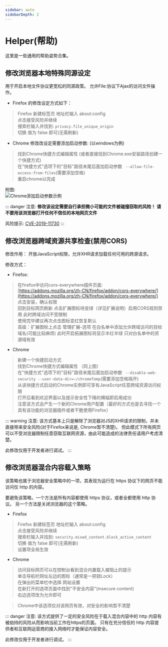 ```yaml
---
sidebar: auto
sidebarDepth: 2
---
```


# Helper(帮助)

这里是一些通用的帮助姿势合集。

## 修改浏览器本地特殊同源设定

用于开启本地文件协议更宽松的同源政策。
允许File:协议下Ajax的访问文件操作。

- Firefox 的修改设定方式如下：
> Firefox 新建标签页 地址栏输入 about:config  
> 点击接受风险并继续  
> 搜索栏输入并找到: `privacy.file_unique_origin`  
> 切换 值为 false 即可(无需刷新)  

- Chrome 修改改设定需要添加启动参数: (以windows为例) 
> 找到Chrome快捷方式编辑属性 (或者直接找到Chrome.exe安装路径创建一个快捷方式)   
> 在"快捷方式"选项下的"目标"路径末尾后面加启动参数 ` --allow-file-access-from-files`(需要添加空格)  
> 重启chrome以完成  

附图:  
![Chrome添加启动参数示例]($withBase/assets/images/add-file-access.jpg)

::: danger 注意:
**修改该设定需要自行承担微小可能的文件被碰撞窃取的风险！**
**请不要用该浏览器打开任何不信任的本地网页文件**  

风险提示: [CVE-2019-11730](https://www.mozilla.org/en-US/security/advisories/mfsa2019-21/#CVE-2019-11730)
:::


## 修改浏览器跨域资源共享检查(禁用CORS)

修改作用：
开放JavaScript权限，允许XHR请求加载任何可用的跨源请求。

修改方式：
<!-- Refer: https://stackoverflow.com/questions/41395583/how-to-disable-cors-in-mozilla-firefox -->
- Firefox:
> 在firefox中访问cors-everywhere插件页面: [https://addons.mozilla.org/zh-CN/firefox/addon/cors-everywhere/](https://addons.mozilla.org/zh-CN/firefox/addon/cors-everywhere/)  
> 点击安装，确认权限  
> 回到目标网页刷新 点击扩展图标待变绿（详见扩展说明）启用CORS规则禁用 此时跨域访问不受限制  
> 使用完毕建议再次点击图标变红恢复默认  
> 高级：扩展图标上点击 管理扩展-选项 在白名单中添加允许跨域访问的目标域名(可能比较麻烦)
>     此时开启拓展图标将显示半红半绿 只对白名单中的资源域有效

<!-- Refer: https://alfilatov.com/posts/run-chrome-without-cors/ -->
- Chrome 
> 新建一个快捷启动方式  
> 找到Chrome快捷方式编辑属性 （同上图）  
> 在"快捷方式"选项下的"目标"路径末尾后面加启动参数 ` --disable-web-security --user-data-dir=~/chromeTemp`(需要添加空格隔开)    
> 从该快捷方式启动的Chrome实例即可享有JavaScript任意跨域资源访问权限  
> 打开后看到欢迎界面以及提示安全性下降的横幅即启用成功  
> 注意该方式会产生一个新的Chrome用户配置（最好的方式也是去寻找一个具有该功能的浏览器插件或者干脆使用Firefox）

::: warning 注意:
该方式基本上只是解除了浏览器对JS的XHR请求的限制，并未直接带来安全风险(对于Firefox来说是, Chrome暂不清楚)。
但此模式下所有网页可以不受浏览器限制任意窃取互联网资源，由此可能造成的法律责任请用户考虑清楚。

此修改仅用于开发者进行调试。
:::


## 修改浏览器混合内容载入策略
<!-- Refer https://juemuren4449.com/archives/chrome-mixed-content-solution -->
该策略也属于浏览器安全策略中的一项，其表现为运行在 https 协议下的网页不能访问仅 http 的内容。

要避免该策略，一个方法是所有内容都使用 https 协议，或者全都使用 http 协议。
另一个方法是关闭浏览器的这个策略。

- Firefox
> Firefox 新建标签页 地址栏输入 about:config  
> 点击接受风险并继续  
> 搜索栏输入并找到: `security.mixed_content.block_active_content`  
> 切换 值为 false 即可(无需刷新)  
> 设置项全局生效  

- Chrome
<!-- Relative chrome://flags/#treat-unsafe-downloads-as-active-content -->
> 访问目标网页可以在控制台看到混合内置载入被阻止的提示  
> 单击导航栏网址左边的图标（通常是一把锁Lock）  
> 在弹出的菜单栏中选择 网站设置  
> 在新打开的选项页面中找到"不安全内容"(insecure content)  
> 右边选项改为允许即可  

> Chrome中该选项仅对该网页有效，对安全的影响暂不清楚

::: danger 注意:
该方式提供了一定的安全风险在于载入混合内容中的 http 内容有被劫持的风险从而影响当前工作在https的页面。
只有在充分信任的 http 内容提供者和互联网运营商的接入网络时才能保证内容安全。

此修改仅用于开发者进行调试。
:::

